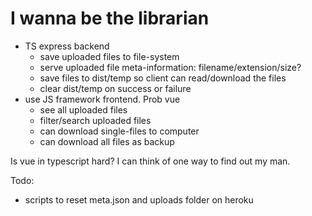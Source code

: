# I wanna be the librarian

- TS express backend
  - save uploaded files to file-system
  - serve uploaded file meta-information: filename/extension/size?
  - save files to dist/temp so client can read/download the files
  - clear dist/temp on success or failure
- use JS framework frontend. Prob vue
  - see all uploaded files
  - filter/search uploaded files
  - can download single-files to computer
  - can download all files as backup

Is vue in typescript hard? I can think of one way to find out my man.

Todo:
- scripts to reset meta.json and uploads folder on heroku